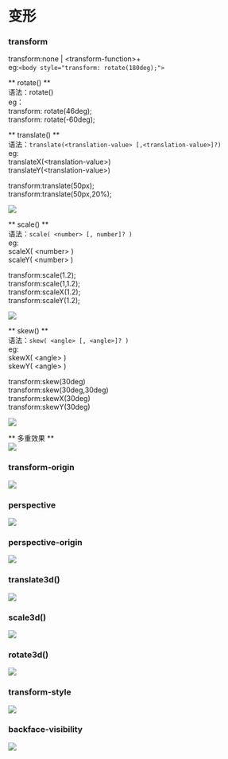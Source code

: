 # 变形  

### transform  
transform:none | \<transform-function\>+  
eg:`<body style="transform: rotate(180deg);">`   


** rotate() **  
语法：rotate(<angle>)   
eg：  
transform: rotate(46deg);  
transform: rotate(-60deg);


** translate() **  
语法：`translate(<translation-value> [,<translation-value>]?)  `  
eg:   
translateX(<translation-value\>)  
translateY(<translation-value\>)  

transform:translate(50px);   
transform:translate(50px,20%);     

![](/css/images/transform.png)

** scale() **  
语法：`scale( <number> [, number]? )`  
eg:  
scaleX( <number\> )  
scaleY( <number\> )  

transform:scale(1.2);  
transform:scale(1,1.2);  
transform:scaleX(1.2);  
transform:scaleY(1.2);  

![](/css/images/scale.png)

** skew() **  
语法：`skew( <angle> [, <angle>]? )`  
eg:  
skewX( <angle\> )  
skewY( <angle\> )  

transform:skew(30deg)   
transform:skew(30deg,30deg)   
transform:skewX(30deg)  
transform:skewY(30deg)  

![](/css/images/skew.png)

** 多重效果 **  
![](/css/images/transform2.png)

### transform-origin  
![](/css/images/transform-origin.png)  

### perspective  
![](/css/images/perspective.png)  

### perspective-origin  
![](/css/images/perspective-origin.png)  

### translate3d()  
![](/css/images/translate3d.png)  

### scale3d()  
![](/css/images/scale3d.png)  

### rotate3d()  
![](/css/images/rotate3d.png)  

### transform-style  
![](/css/images/transform-style.png)  

### backface-visibility  
![](/css/images/backface-visibility.png)  
